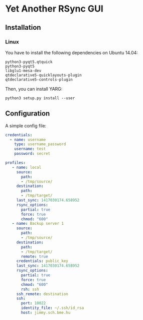 # Yet Another RSync GUI

## Installation

### Linux

You have to install the following dependencies on Ubuntu 14.04:
```
python3-pyqt5.qtquick
python3-pyqt5
libglu1-mesa-dev
qtdeclarative5-quicklayouts-plugin
qtdeclarative5-controls-plugin
```

Then, you can install YARG:
```
python3 setup.py install --user
```

## Configuration

A simple config file:

```yaml
credentials:
  - name: username
    type: username_password
    username: test
    password: secret

profiles:
   - name: local
     source:
       path:
       - /tmp/source/
     destination:
       path:
       - /tmp/target/
     last_sync: 1417030174.658952
     rsync_options:
       partial: true
       force: true
       chmod: "600"
   - name: Backup server 1
     source:
       path:
       - /tmp/source/
     destination:
       path:
       - /tmp/target/
       remote: true
     credentials: public_key
     last_sync: 1417030174.658952
     rsync_options:
       partial: true
       force: true
       chmod: "600"
       rsh: ssh
     ssh_remote: destination
     ssh:
       port: 10022
       identity_file: ~/.ssh/id_rsa
       host: jimmy.sch.bme.hu
```
